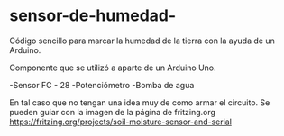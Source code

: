 # sensor-de-humedad-
Código sencillo para marcar la humedad de la tierra con la ayuda de un Arduino.

Componente que se utilizó a aparte de un Arduino Uno.

  -Sensor FC - 28
  -Potenciómetro 
  -Bomba de agua

En tal caso que no tengan una idea muy de como armar el circuito. Se pueden guiar con la imagen de la página de fritzing.org https://fritzing.org/projects/soil-moisture-sensor-and-serial
